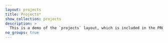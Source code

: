 ```yaml
---
layout: projects
title: Projects*
show_collection: projects
description: >
  This is a demo of the `projects` layout, which is included in the PRO version of Hydejack.
no_groups: true
---
```

